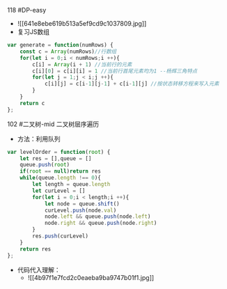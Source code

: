 118 #DP-easy 
- ![[641e8ebe619b513a5ef9cd9c1037809.jpg]]
- 复习JS数组
```js
var generate = function(numRows) {
    const c = Array(numRows)//行数组
    for(let i = 0;i < numRows;i ++){
        c[i] = Array(i + 1) //当前行的元素
        c[i][0] = c[i][i] = 1 //当前行首尾元素均为1 --杨辉三角特点
        for(let j = 1;j < i;j ++){
            c[i][j] = c[i-1][j-1] + c[i-1][j] //按状态转移方程来写入元素
        }
    }
    return c
};
```


102 #二叉树-mid
二叉树层序遍历
- 方法：利用队列
```js
var levelOrder = function(root) {
    let res = [],queue = []
    queue.push(root)
    if(root == null)return res
    while(queue.length !== 0){
        let length = queue.length
        let curLevel = []
        for(let i = 0;i < length;i ++){
            let node = queue.shift()
            curLevel.push(node.val)
            node.left && queue.push(node.left)
            node.right && queue.push(node.right)
        }
        res.push(curLevel)
    }
    return res
};
```
- 代码代入理解：
	- ![[4b97f1e7fcd2c0eaeba9ba9747b01f1.jpg]]